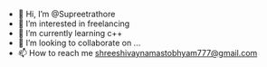 - 👋 Hi, I’m @Supreetrathore
- 👀 I’m interested in freelancing
- 🌱 I’m currently learning c++
- 💞️ I’m looking to collaborate on ...
- 📫 How to reach me shreeshivaynamastobhyam777@gmail.com

<!---
Supreetrathore/Supreetrathore is a ✨ special ✨ repository because its `README.md` (this file) appears on your GitHub profile.
You can click the Preview link to take a look at your changes.
--->
